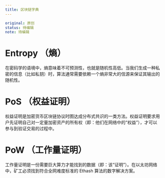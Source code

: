 ```yaml
---
title: 区块链字典
---
```

```yaml
original: 原创
status: 待编辑
note: 待编辑
```

# Entropy （熵）

在密码学的语境中，熵意味着不可预测性，也就是随机性高低。当我们生成一种私密的信息（比如私钥）时，算法通常需要依赖一个熵非常大的信源来保证其输出的随机性。

# PoS （权益证明）

权益证明是加密货币区块链协议时图达成分布式共识的一类方法。权益证明要求用户先证明自己对一定量加密资产的所有权（即：他们在网络中的“权益”），才可以参与到验证交易的过程中。

# PoW （工作量证明）

工作量证明是一份需要巨大算力才能找到的数据（即：该“证明”）。在以太坊网络中，矿工必须找到符合全网难度标准的 Ethash 算法的数字解决方案。